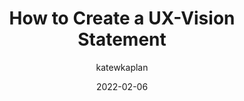 ---
author: katewkaplan
date: 2022-02-06
publisher: nngroup
tags:
  - user-experience
target_url: https://www.nngroup.com/articles/ux-vision-statements/
title: How to Create a UX-Vision Statement
---
